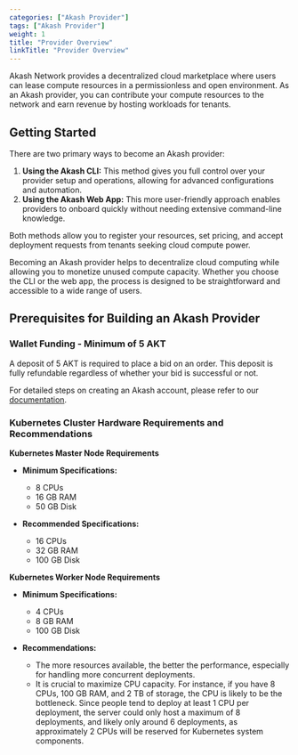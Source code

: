 ```yaml
---
categories: ["Akash Provider"]
tags: ["Akash Provider"]
weight: 1
title: "Provider Overview"
linkTitle: "Provider Overview"
---
```


Akash Network provides a decentralized cloud marketplace where users can lease compute resources in a permissionless and open environment. As an Akash provider, you can contribute your compute resources to the network and earn revenue by hosting workloads for tenants.

## Getting Started

There are two primary ways to become an Akash provider:

1. **Using the Akash CLI:** This method gives you full control over your provider setup and operations, allowing for advanced configurations and automation.
2. **Using the Akash Web App:** This more user-friendly approach enables providers to onboard quickly without needing extensive command-line knowledge.

Both methods allow you to register your resources, set pricing, and accept deployment requests from tenants seeking cloud compute power.

Becoming an Akash provider helps to decentralize cloud computing while allowing you to monetize unused compute capacity. Whether you choose the CLI or the web app, the process is designed to be straightforward and accessible to a wide range of users.

## Prerequisites for Building an Akash Provider

### Wallet Funding - Minimum of 5 AKT

A deposit of 5 AKT is required to place a bid on an order. This deposit is fully refundable regardless of whether your bid is successful or not.

For detailed steps on creating an Akash account, please refer to our [documentation](/docs/deployments/akash-cli/installation/).

### Kubernetes Cluster Hardware Requirements and Recommendations

**Kubernetes Master Node Requirements**

- **Minimum Specifications:**
    - 8 CPUs
    - 16 GB RAM
    - 50 GB Disk

- **Recommended Specifications:**
    - 16 CPUs
    - 32 GB RAM
    - 100 GB Disk

**Kubernetes Worker Node Requirements**

- **Minimum Specifications:**
    - 4 CPUs
    - 8 GB RAM
    - 100 GB Disk

- **Recommendations:**
    - The more resources available, the better the performance, especially for handling more concurrent deployments.
    - It is crucial to maximize CPU capacity. For instance, if you have 8 CPUs, 100 GB RAM, and 2 TB of storage, the CPU is likely to be the bottleneck. Since people tend to deploy at least 1 CPU per deployment, the server could only host a maximum of 8 deployments, and likely only around 6 deployments, as approximately 2 CPUs will be reserved for Kubernetes system components.